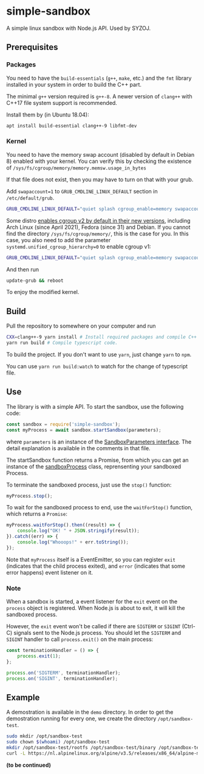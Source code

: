 # simple-sandbox
A simple linux sandbox with Node.js API. Used by SYZOJ.

## Prerequisites
### Packages
You need to have the `build-essentials` (`g++`, `make`, etc.) and the `fmt` library installed in your system in order to build the C++ part.

The minimal `g++` version required is `g++-8`. A newer version of `clang++` with C++17 file system support is recommended.

Install them by (in Ubuntu 18.04):
```bash
apt install build-essential clang++-9 libfmt-dev
```

### Kernel
You need to have the memory swap account (disabled by default in Debian 8) enabled with your kernel. You can verify this by checking the existence of `/sys/fs/cgroup/memory/memory.memsw.usage_in_bytes` 

If that file does not exist, then you may have to turn on that with your grub.

Add `swapaccount=1` to `GRUB_CMDLINE_LINUX_DEFAULT` section in `/etc/default/grub`.
```bash
GRUB_CMDLINE_LINUX_DEFAULT="quiet splash cgroup_enable=memory swapaccount=1"
```

Some distro [enables cgroup v2 by default in their new versions](https://rootlesscontaine.rs/getting-started/common/cgroup2/), including Arch Linux (since April 2021), Fedora (since 31) and Debian. If you cannot find the directory `/sys/fs/cgroup/memory/`, this is the case for you. In this case, you also need to add the parameter `systemd.unified_cgroup_hierarchy=0` to enable cgroup v1: 

```bash
GRUB_CMDLINE_LINUX_DEFAULT="quiet splash cgroup_enable=memory swapaccount=1 systemd.unified_cgroup_hierarchy=0"
```

And then run
```bash
update-grub && reboot
```
To enjoy the modified kernel.

## Build
Pull the repository to somewhere on your computer and run

```bash
CXX=clang++-9 yarn install # Install required packages and compile C++ code with the clang++-9 compiler
yarn run build # Compile typescript code.
```

To build the project. If you don't want to use `yarn`, just change `yarn` to `npm`.

You can use `yarn run build:watch` to watch for the change of typescript file.

## Use
The library is with a simple API.
To start the sandbox, use the following code:

```js
const sandbox = require('simple-sandbox');
const myProcess = await sandbox.startSandbox(parameters);
```

where `parameters` is an instance of the [SandboxParameters interface](src/interfaces.ts). The detail explanation is available in the comments in that file.

The startSandbox function returns a Promise, from which you can get an instance of the [sandboxProcess](src/sandboxProcess.ts) class, reprensenting your sandboxed Process.

To terminate the sandboxed process, just use the `stop()` function:

```js
myProcess.stop();
```

To wait for the sandboxed process to end, use the `waitForStop()` function, which returns a `Promise`:

```js
myProcess.waitForStop().then((result) => {
    console.log("OK! " + JSON.stringify(result));
}).catch((err) => {
    console.log("Whooops!" + err.toString());
});
```

Note that `myProcess` itself is a EventEmitter, so you can register `exit` (indicates that the child process exited), and `error` (indicates that some error happens) event listener on it.

### Note
When a sandbox is started, a event listener for the `exit` event on the `process` object is registered. When Node.js is about to exit, it will kill the sandboxed process.

However, the `exit` event won't be called if there are `SIGTERM` or `SIGINT` (Ctrl-C) signals sent to the Node.js process. You should let the `SIGTERM` and `SIGINT` handler to call `process.exit()` on the main process:

```js
const terminationHandler = () => {
    process.exit(1);
};

process.on('SIGTERM', terminationHandler);
process.on('SIGINT', terminationHandler);
```

## Example
A demostration is available in the `demo` directory.
In order to get the demostration running for every one, we create the directory `/opt/sandbox-test`.

```bash
sudo mkdir /opt/sandbox-test
sudo chown $(whoami) /opt/sandbox-test
mkdir /opt/sandbox-test/rootfs /opt/sandbox-test/binary /opt/sandbox-test/working
curl -L https://nl.alpinelinux.org/alpine/v3.5/releases/x86_64/alpine-minirootfs-3.5.2-x86_64.tar.gz | tar -xzvf - -C /opt/sandbox-test/rootfs
```

**(to be continued)**
